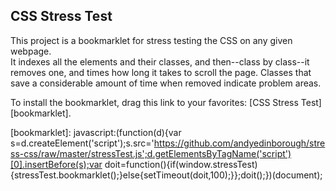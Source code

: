 CSS Stress Test
---------------

This project is a bookmarklet for stress testing the CSS on any given webpage.  
It indexes all the elements and their classes, and then--class by class--it 
removes one, and times how long it takes to scroll the page.  Classes that 
save a considerable amount of time when removed indicate problem areas.

To install the bookmarklet, drag this link to your favorites: [CSS Stress Test][bookmarklet].

[bookmarklet]: javascript:(function(d){var s=d.createElement('script');s.src='https://github.com/andyedinborough/stress-css/raw/master/stressTest.js';d.getElementsByTagName('script')[0].insertBefore(s);var doit=function(){if(window.stressTest){stressTest.bookmarklet();}else{setTimeout(doit,100);}};doit();})(document);